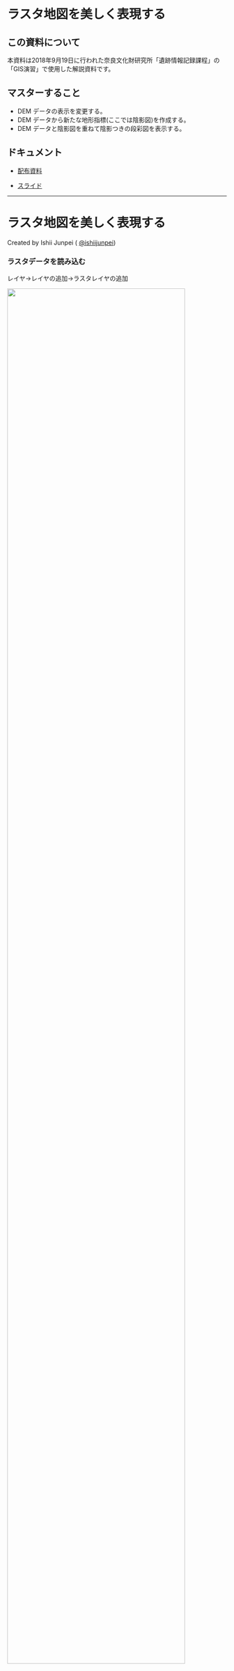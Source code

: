 # ラスタ地図を美しく表現する

## この資料について

本資料は2018年9月19日に行われた奈良文化財研究所「遺跡情報記録課程」の「GIS演習」で使用した解説資料です。

## マスターすること

- DEM データの表示を変更する。
- DEM データから新たな地形指標(ここでは陰影図)を作成する。
- DEM データと陰影図を重ねて陰影つきの段彩図を表示する。

## ドキュメント

- [配布資料](https://github.com/IshiiJunpei/QGISforArcRaster/blob/master/020%E3%83%A9%E3%82%B9%E3%82%BF%E5%9C%B0%E5%9B%B3%E3%82%92%E7%BE%8E%E3%81%97%E3%81%8F%E8%A1%A8%E7%8F%BE%E3%81%99%E3%82%8B.pdf)

-  [スライド](https://IshiiJunpei.github.io/QGISforArcRaster)

---
# ラスタ地図を美しく表現する

Created by Ishii Junpei ( [@ishiijunpei](https://twitter.com/ishiijunpei))


### ラスタデータを読み込む

レイヤ→レイヤの追加→ラスタレイヤの追加

<img src="01.png" width=90%>

---
### 段彩図の作成

- 標高ラスタに色を付けます
- カラーパレットに標高を割り当てます

レイヤパネル→ラスタレイヤ（merge_utm）をダブルクリック

<img src="02.png" width=60%>

---
- 「レンダータイプ」のドロップリストから「単バンド疑似カラー」を選択します。
- 「新規カラーマップを作成」の下にあるドロップリストから好きなカラーマップを選びます。
- 「モード」を「等間隔」に変更します。
- 「分類数」はデフォルトは5になっていますが、まずはこれで試します。
- 「色の補完」は「離散的」を選ぶ。

<img src="03.png" width=90%>

<img src="05.png" width=90%>

---
### 段彩図の見た目を変える

- カラーマップをBuGnに変更する。
- 「色の補完」を「線形」に変更する。

<img src="06.png" width=70%>

<img src="07.png" width=90%>

---
### 陰影図を作成する

標高ラスタから陰影図を作成します。

- 「ラスタ」→「地形解析」→「陰影図」
- 「標高レイヤ」はDEMデータを指定します。この場合は「merge_utm」です。
- 「出力レイヤ」は新たに作成される陰影図の保存先を指定します。

<img src="08.png" width=50%>

<img src="09.png" width=90%>

---
### 陰影図の透過率を変える

陰影図の透過率を変更して段彩図と陰影図が絶妙に重なった図を作成します。

- 陰影図レイヤ→ダブクリック→レイヤプロパティ→「透過性」タブ
- 「全体の透過率」のスライダーを調整します。ここでは70%に設定
	- なお、透過率は70%〜80%の間がもっとも適切に感じます。

<img src="10.png" width=70%>

<img src="11.png" width=90%>

---
### 「乗算」による重ね合わせ

レンダリングの方法を変えることで、異なる視覚効果が得られます。

- 陰影図レイヤのレイヤプロパティを開きます。
- 「透過性」タブを開いて、「全体の透過率」を0%にします。

<img src="12.png" width=70%>

- 左側のタブの上から2番目の「スタイル」タブを開きます。
- 下の方にある「カラーレンダリング」の「混合モード」を「乗算」に設定します。

<img src="13.png" width=70%>

<img src="14.png" width=90%>

### 段彩図と陰影図の重ね合わせのバリエーション

- カラーマップをBuGn
- 「色の補完」を「離散的」
-  標高0を青に（海風に）

<img src="15.png" width=90%>

---
- カラーマップをSpectral
- 「色の補完」を「線形」

<img src="16.png" width=90%>

---
- カラーマップをRdYlGn
- 「色の補完」を「線形」

<img src="17.png" width=90%>


### おしまい

地形データで遊んでいると上達します。
